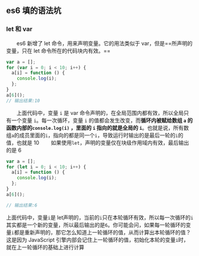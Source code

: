 ## es6 填的语法坑

### let 和 var

&emsp;&emsp;es6 新增了 let 命令，用来声明变量。它的用法类似于 var，但是==所声明的变量，只在 let 命令所在的代码块内有效。==

```javascript
var a = [];
for (var i = 0; i < 10; i++) {
  a[i] = function () {
    console.log(i);
  };
}
a[6]();
// 输出结果:10
```

&emsp;&emsp;上面代码中，变量 `i` 是 var 命令声明的，在全局范围内都有效，所以全局只有一个变量 `i`。每一次循环，变量 `i` 的值都会发生改变，而**循环内被赋给数组 `a` 的函数内部的`console.log(i)` ，里面的 `i` 指向的就是全局的 `i`**。也就是说，所有数组`a`的成员里面的`i`，指向的都是同一个`i`，导致运行时输出的是最后一轮的`i`的值，也就是 10
&emsp;&emsp;如果使用`let`，声明的变量仅在块级作用域内有效，最后输出的是 6

```javascript
var a = [];
for (let i = 0; i < 10; i++) {
  a[i] = function () {
    console.log(i);
  };
}
a[6]();

// 输出结果:6
```

上面代码中，变量`i`是 let声明的，当前的`i`只在本轮循环有效，所以每一次循环的`i`其实都是一个新的变量，所以最后输出的是`6`。你可能会问，如果每一轮循环的变量`i`都是重新声明的，那它怎么知道上一轮循环的值，从而计算出本轮循环的值？这是因为 JavaScript 引擎内部会记住上一轮循环的值，初始化本轮的变量`i`时，就在上一轮循环的基础上进行计算



